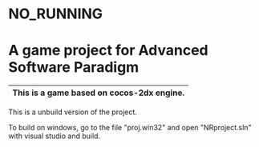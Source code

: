 # NO_RUNNING
# A game project for Advanced Software Paradigm 
|This is a game based on cocos-2dx engine.|
| --------------------------------------- |

This is a unbuild version of the project.

To build on windows, go to the file "proj.win32" and open "NRproject.sln" with visual studio and build.

